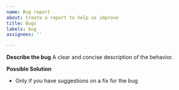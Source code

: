 ```yaml
---
name: Bug report
about: Create a report to help us improve
title: Bugs
labels: bug
assignees: ''

---
```


**Describe the bug**
A clear and concise description of the behavior.

**Possible Solution**

- Only if you have suggestions on a fix for the bug
